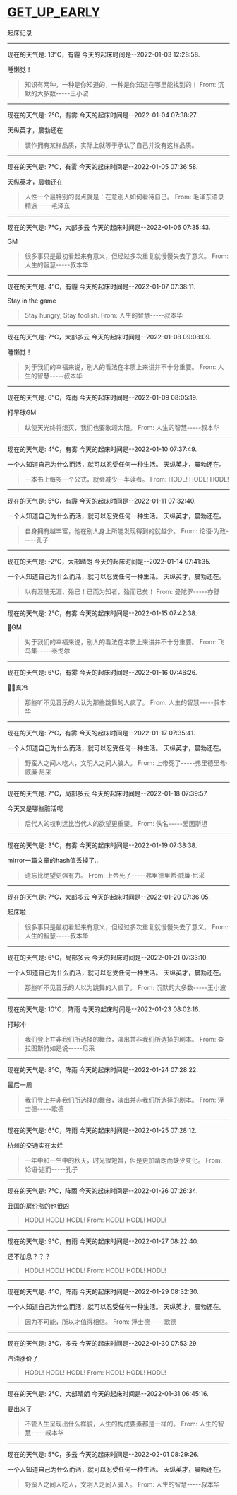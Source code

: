# [GET_UP_EARLY](https://github.com/linziyang1106/2022/issues/12)

起床记录

---

现在的天气是: 13°C，有霾
今天的起床时间是--2022-01-03 12:28:58.

 睡懒觉！

 >  知识有两种，一种是你知道的，一种是你知道在哪里能找到的！ 
 From: 沉默的大多数-----王小波

---

现在的天气是: 2°C，有雾
今天的起床时间是--2022-01-04 07:38:27.

 天纵英才，晨勃还在

 >  装作拥有某样品质，实际上就等于承认了自己并没有这样品质。

---

现在的天气是: 7°C，有雾
今天的起床时间是--2022-01-05 07:36:58.

 天纵英才，晨勃还在

 >  人性一个最特别的弱点就是：在意别人如何看待自己。 
 From: 毛泽东语录精选-----毛泽东

---

现在的天气是: 7°C，大部多云
今天的起床时间是--2022-01-06 07:35:43.

 GM

 >  很多事只是最初看起来有意义，但经过多次重复就慢慢失去了意义。 
 From: 人生的智慧-----叔本华

---

现在的天气是: 4°C，有霾
今天的起床时间是--2022-01-07 07:38:11.

 Stay in the game

 >  Stay hungry, Stay foolish. 
 From: 人生的智慧-----叔本华

---

现在的天气是: 7°C，大部多云
今天的起床时间是--2022-01-08 09:08:09.

 睡懒觉！

 >  对于我们的幸福来说，别人的看法在本质上来讲并不十分重要。 
 From: 人生的智慧-----叔本华

---

现在的天气是: 6°C，阵雨
今天的起床时间是--2022-01-09 08:05:19.

 打早球GM

 >  纵使天光终将熄灭，我们也要歌颂太阳。 
 From: 人生的智慧-----叔本华

---

现在的天气是: 4°C，有雾
今天的起床时间是--2022-01-10 07:37:49.

 一个人知道自己为什么而活，就可以忍受任何一种生活。
天纵英才，晨勃还在。

 >  一本书上每多一个公式，就会减少一半读者。 
 From: HODL! HODL! HODL!

---

现在的天气是: 5°C，有霾
今天的起床时间是--2022-01-11 07:32:40.

 一个人知道自己为什么而活，就可以忍受任何一种生活。
天纵英才，晨勃还在。

 >  自身拥有越丰富，他在别人身上所能发现得到的就越少。 
 From: 论语·为政-----孔子

---

现在的天气是: -2°C，大部晴朗
今天的起床时间是--2022-01-14 07:41:35.

 一个人知道自己为什么而活，就可以忍受任何一种生活。
天纵英才，晨勃还在。

 >  以有涯随无涯，殆已！已而为知者，殆而已矣！ 
 From: 曼陀罗-----亦舒

---

现在的天气是: 2°C，有雾
今天的起床时间是--2022-01-15 07:42:38.

 🥶GM

 >  对于我们的幸福来说，别人的看法在本质上来讲并不十分重要。 
 From: 飞鸟集-----泰戈尔

---

现在的天气是: 6°C，有雾
今天的起床时间是--2022-01-16 07:46:26.

 😶‍🌫️真冷

 >  那些听不见音乐的人认为那些跳舞的人疯了。 
 From: 人生的智慧-----叔本华

---

现在的天气是: 7°C，有雾
今天的起床时间是--2022-01-17 07:35:41.

 一个人知道自己为什么而活，就可以忍受任何一种生活。
天纵英才，晨勃还在。

 >  野蛮人之间人吃人，文明人之间人骗人。 
 From: 上帝死了-----弗里德里希·威廉·尼采

---

现在的天气是: 7°C，局部多云
今天的起床时间是--2022-01-18 07:39:57.

 今天又是哪些脏活呢

 >  后代人的权利远比当代人的欲望更重要。 
 From: 佚名-----爱因斯坦

---

现在的天气是: 3°C，有雾
今天的起床时间是--2022-01-19 07:38:38.

 mirror一篇文章的hash值丢掉了…

 >  遗忘比绝望更强有力。 
 From: 上帝死了-----弗里德里希·威廉·尼采

---

现在的天气是: 7°C，大部多云
今天的起床时间是--2022-01-20 07:36:05.

 起床啦

 >  很多事只是最初看起来有意义，但经过多次重复就慢慢失去了意义。 
 From: 人生的智慧-----叔本华

---

现在的天气是: 6°C，局部多云
今天的起床时间是--2022-01-21 07:33:10.

 一个人知道自己为什么而活，就可以忍受任何一种生活。
天纵英才，晨勃还在。

 >  那些听不见音乐的人以为跳舞的人疯了。 
 From: 沉默的大多数-----王小波

---

现在的天气是: 10°C，阵雨
今天的起床时间是--2022-01-23 08:02:16.

 打球冲

 >  我们登上并非我们所选择的舞台，演出并非我们所选择的剧本。 
 From: 查拉图斯特如是说-----尼采

---

现在的天气是: 8°C，阵雨
今天的起床时间是--2022-01-24 07:28:22.

 最后一周

 >  我们登上并非我们所选择的舞台，演出并非我们所选择的剧本。 
 From: 浮士德-----歌德

---

现在的天气是: 6°C，阵雨
今天的起床时间是--2022-01-25 07:28:12.

 杭州的交通实在太烂

 >  一年中和一生中的秋天，时光很短暂，但是更加晴朗而缺少变化。 
 From: 论语·述而-----孔子

---

现在的天气是: 7°C，阵雨
今天的起床时间是--2022-01-26 07:26:34.

 丑国的房价涨的也很凶

 >  HODL! HODL! HODL! 
 From: HODL! HODL! HODL!

---

现在的天气是: 9°C，有雨
今天的起床时间是--2022-01-27 08:22:40.

 还不加息？？？

 >  HODL! HODL! HODL! 
 From: HODL! HODL! HODL!

---

现在的天气是: 4°C，阵雨
今天的起床时间是--2022-01-29 08:32:30.

 一个人知道自己为什么而活，就可以忍受任何一种生活。
天纵英才，晨勃还在。

 >  因为不可能，所以才值得相信。 
 From: 浮士德-----歌德

---

现在的天气是: 3°C，多云
今天的起床时间是--2022-01-30 07:53:29.

 汽油涨价了

 >  HODL! HODL! HODL! 
 From: HODL! HODL! HODL!

---

现在的天气是: 2°C，大部晴朗
今天的起床时间是--2022-01-31 06:45:16.

 要出来了

 >  不管人生呈现出什么样貌，人生的构成要素都是一样的。 
 From: 人生的智慧-----叔本华

---

现在的天气是: 5°C，多云
今天的起床时间是--2022-02-01 08:29:26.

 一个人知道自己为什么而活，就可以忍受任何一种生活。
天纵英才，晨勃还在。

 >  野蛮人之间人吃人，文明人之间人骗人。 
 From: 人生的智慧-----叔本华